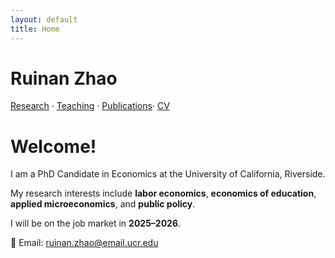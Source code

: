 ```yaml
---
layout: default
title: Home
---
```


# Ruinan Zhao

[Research](/research/) · [Teaching](/teaching/) · [Publications](/publications/)· [CV](/cv/)

# Welcome!

I am a PhD Candidate in Economics at the University of California, Riverside.  

My research interests include **labor economics**, **economics of education**, **applied microeconomics**, and **public policy**.  

I will be on the job market in **2025–2026**.

📧 Email: [ruinan.zhao@email.ucr.edu](mailto:ruinan.zhao@email.ucr.edu)
